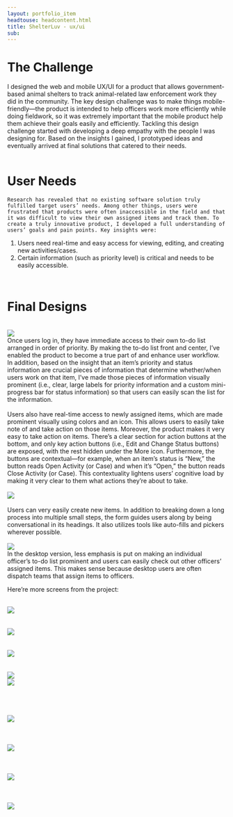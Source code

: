 ```yaml
---
layout: portfolio_item
headtouse: headcontent.html
title: ShelterLuv - ux/ui 
sub: 
---
```

# The Challenge

<div class="small_container">
	I designed the web and mobile UX/UI for a product that allows government-based animal shelters to track animal-related law enforcement work they did in the community. The key design challenge was to make things mobile-friendly—the product is intended to help officers work more efficiently while doing fieldwork, so it was extremely important that the mobile product help them achieve their goals easily and efficiently. Tackling this design challenge started with developing a deep empathy with the people I was designing for. Based on the insights I gained, I prototyped ideas and eventually arrived at final solutions that catered to their needs. 

</div>	 

<br>

<div class="small_container">

<h1> User Needs </h1> 

	Research has revealed that no existing software solution truly fulfilled target users’ needs. Among other things, users were frustrated that products were often inaccessible in the field and that it was difficult to view their own assigned items and track them. To create a truly innovative product, I developed a full understanding of users’ goals and pain points. Key insights were: 

1)  Users need real-time and easy access for viewing, editing, and creating new activities/cases.
2)  Certain information (such as priority level) is critical and needs to be easily accessible.
</div> 

<br> 

<h1> Final Designs </h1> 
<br> 


<div class="text_center">
	<img src="/images/shelterluv0.png" >
	<br>
</div>
<div class="small_container">
	Once users log in, they have immediate access to their own to-do list arranged in order of priority. By making the to-do list front and center, I’ve enabled the product to become a true part of and enhance user workflow. In addition, based on the insight that an item’s priority and status information are crucial pieces of information that determine whether/when users work on that item, I’ve made those pieces of information visually prominent (i.e., clear, large labels for priority information and a custom mini-progress bar for status information) so that users can easily scan the list for the information. 
</div>
<br> 

<div class="text_center">
</div>
<div class="small_container">
	Users also have real-time access to newly assigned items, which are made prominent visually using colors and an icon. This allows users to easily take note of and take action on those items. Moreover, the product makes it very easy to take action on items. There’s a clear section for action buttons at the bottom, and only key action buttons (i.e., Edit and Change Status buttons) are exposed, with the rest hidden under the More icon. Furthermore, the buttons are contextual—for example, when an item’s status is “New,” the button reads Open Activity (or Case) and when it’s “Open,” the button reads Close Activity (or Case). This contextuality lightens users’ cognitive load by making it very clear to them what actions they’re about to take.  
</div>

<br> 
<div class="text_center">
	<img src="/images/shelterluv3.png" >
	<br> 
</div>
<br> 

<div class="small_container">
	Users can very easily create new items. In addition to breaking down a long process into multiple small steps, the form guides users along by being conversational in its headings. It also utilizes tools like auto-fills and pickers wherever possible. 
</div>

<br> 
<div class="text_center">
	<img src="/images/shelterluvdesktop.png" >
</div>

<div class="small_container">
	In the desktop version, less emphasis is put on making an individual officer’s to-do list prominent and users can easily check out other officers’ assigned items. This makes sense because desktop users are often dispatch teams that assign items to officers. 

Here’re more screens from the project:
</div>

<br> 
<div class="text_center">
	<img src="/images/shelterluv new4.png" >
	<br> 
</div>
<br> 


<br> 
<div class="text_center">
	<img src="/images/shelterluv new5.png" >
	<br> 
</div>
<br> 


<br> 
<div class="text_center">
	<img src="/images/shelterluv new6.png" >
	<br> 
</div>
<br> 

<br> 
<div class="text_center">
	<img src="/images/shelterluvdesktop2.png" >
</div>

<div class="text_center">
	<img src="/images/shelterluv6.png" >
	<br> 
</div>
<br> 

<br> 
<br> 
<br> 
<div class="text_center">
	<img src="/images/shelterluv7.png" >
	<br> 
</div>
<br> 

<br>
<br> 
<div class="text_center">
	<img src="/images/shelterluv8.png" >
	<br> 
</div>
<br> 

<br> 
<br> 
<div class="text_center">
	<img src="/images/shelterluv9.png" >
	<br> 
</div>
<br> 

<br> 
<br> 
<div class="text_center">
	<img src="/images/shelterluv10.png" >
	<br> 
</div>
<br> 





